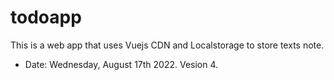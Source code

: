 # todoapp
This is a web app that uses Vuejs CDN and Localstorage to store texts note.
- Date:  Wednesday, August 17th 2022. Vesion 4.
